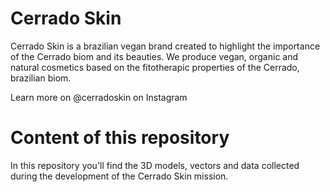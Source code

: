 # Cerrado Skin
Cerrado Skin is a brazilian vegan brand created to highlight the importance of the Cerrado biom and its beauties. 
We produce vegan, organic and natural cosmetics based on the fitotherapic properties of the Cerrado, brazilian biom. 

Learn more on @cerradoskin on Instagram

# Content of this repository
In this repository you'll find the 3D models, vectors and data collected during the development of the Cerrado Skin mission. 
